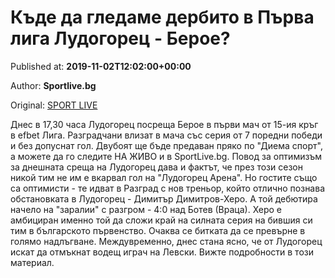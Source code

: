 
# Къде да гледаме дербито в Първа лига Лудогорец - Берое?

Published at: **2019-11-02T12:02:00+00:00**

Author: **Sportlive.bg**

Original: [SPORT LIVE](https://www.sportlive.bg/bgfootball/ludogorec/kyde-da-gledame-derbito-v-pyrva-liga-ludogorec---beroe-1391037.html)

Днес в 17,30 часа Лудогорец посреща Берое в първи мач от 15-ия кръг в efbet Лига. Разградчани влизат в мача със серия от 7 поредни победи и без допуснат гол. Двубоят ще бъде предаван пряко по "Диема спорт", а можете да го следите НА ЖИВО и в SportLive.bg.
Повод за оптимизъм за днешната среща на Лудогорец дава и фактът, че през този сезон никой тим не им е вкарвал гол на "Лудогорец Арена". Но гостите също са оптимисти - те идват в Разград с нов треньор, който отлично познава обстановката в Лудогорец - Димитър Димитров-Херо. А той дебютира начело на "заралии" с разгром - 4:0 над Ботев (Враца).
Херо е амбициран именно той да сложи край на силната серия на бившия си тим в българското първенство. Очаква се битката да се превърне в голямо надлъгване. Междувременно, днес стана ясно, че от Лудогорец искат да отмъкнат водещ играч на Левски. Вижте подробности в този материал.

